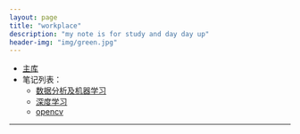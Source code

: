 ```yaml
---
layout: page
title: "workplace"
description: "my note is for study and day day up"
header-img: "img/green.jpg"
---
```


*  [主库](https://github.com/chistoiy)
* 笔记列表：
  *  [数据分析及机器学习](https://github.com/chistoiy/dataAnaly/tree/master)
  *  [深度学习](https://github.com/chistoiy/dataAnaly/tree/deeplearning_work)
  * [opencv](https://github.com/chistoiy/base_work/tree/opencv)

* * *
